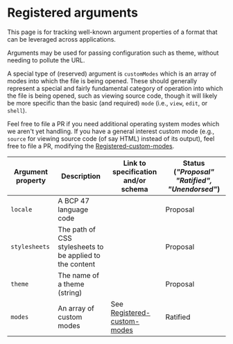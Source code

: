 # Registered arguments

This page is for tracking well-known argument properties of a format that can
be leveraged across applications.

Arguments may be used for passing configuration such as theme, without needing
to pollute the URL.

A special type of (reserved) argument is `customModes` which is an array of
modes into which the file is being opened. These should generally represent
a special and fairly fundamental category of operation into which the file
is being opened, such as viewing source code, though it will likely be more
specific than the basic (and required) `mode` (i.e., `view`, `edit`, or
`shell`).

Feel free to file a PR if you need additional operating system modes which we
aren't yet handling. If you have a general interest custom mode (e.g., `source`
for viewing source code (of say HTML) instead of its output), feel free to
file a PR, modifying the [Registered-custom-modes](./docs/Registered-custom-modes.md).

| Argument property |  Description | Link to specification and/or schema | Status (*"Proposal" "Ratified", "Unendorsed"*) |
| ----------------- |  ----------- | ----------------------------------- | ------ |
| `locale` | A BCP 47 language code | | Proposal |
| `stylesheets` | The path of CSS stylesheets to be applied to the content | | Proposal |
| `theme` | The name of a theme (string) | | Proposal |
| `modes` | An array of custom modes | See [Registered-custom-modes](./Registered-custom-modes.md) | Ratified
